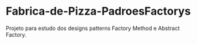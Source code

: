 # Fabrica-de-Pizza-PadroesFactorys
Projeto para estudo dos designs patterns Factory Method e Abstract Factory.

